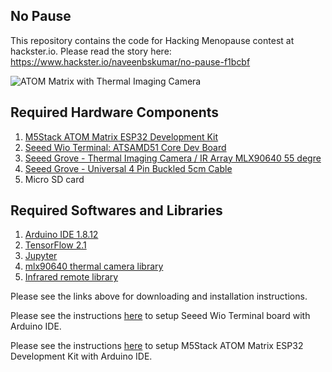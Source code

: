 ## No Pause
This repository contains the code for Hacking Menopause contest at hackster.io.
Please read the story here: https://www.hackster.io/naveenbskumar/no-pause-f1bcbf


![ATOM Matrix with Thermal Imaging Camera](https://hackster.imgix.net/uploads/attachments/1119627/_vk6o5mjK8D.blob?auto=compress%2Cformat&w=450&h=337&fit=min)

## Required Hardware Components
1. [M5Stack ATOM Matrix ESP32 Development Kit](https://m5stack.com/products/atom-matrix-esp32-development-kit)
2. [Seeed Wio Terminal: ATSAMD51 Core Dev Board](https://www.seeedstudio.com/Wio-Terminal-p-4509.html)
3. [Seeed Grove - Thermal Imaging Camera / IR Array MLX90640 55 degre](https://www.seeedstudio.com/Grove-Thermal-Imaging-Camera-IR-Array-MLX90640-55-degree-p-4335.html)
4. [Seeed Grove - Universal 4 Pin Buckled 5cm Cable](https://www.seeedstudio.com/Grove-Universal-4-Pin-Buckled-5cm-Cable-5-PCs-Pack.html)
5. Micro SD card

## Required Softwares and Libraries
1. [Arduino IDE 1.8.12](https://www.arduino.cc/en/Main/Software)
2. [TensorFlow 2.1](https://www.tensorflow.org/install)
3. [Jupyter](https://jupyter.org/install)
4. [mlx90640 thermal camera library](https://github.com/melexis/mlx90640-library) 
5. [Infrared remote library](https://github.com/crankyoldgit/IRremoteESP8266) 

Please see the links above for downloading and installation instructions.

Please see the instructions [here](https://wiki.seeedstudio.com/Wio-Terminal-Getting-Started/) to setup Seeed Wio Terminal board with Arduino IDE.

Please see the instructions [here](https://github.com/espressif/arduino-esp32/blob/master/docs/arduino-ide/boards_manager.md) to setup M5Stack ATOM Matrix ESP32 Development Kit with Arduino IDE.
